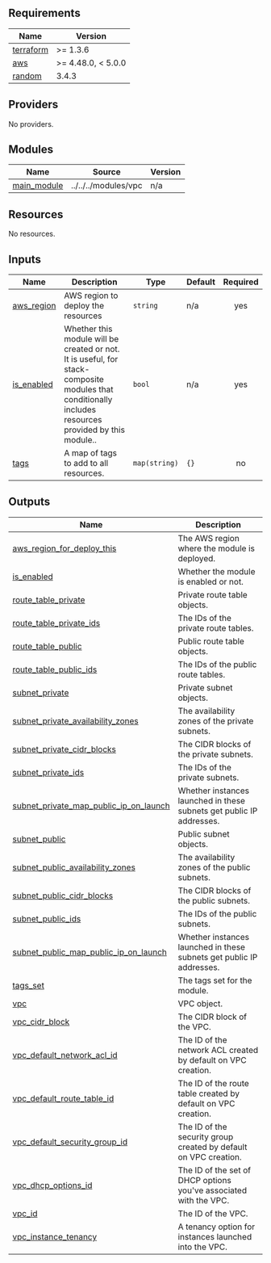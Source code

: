 <!-- BEGIN_TF_DOCS -->
## Requirements

| Name | Version |
|------|---------|
| <a name="requirement_terraform"></a> [terraform](#requirement\_terraform) | >= 1.3.6 |
| <a name="requirement_aws"></a> [aws](#requirement\_aws) | >= 4.48.0, < 5.0.0 |
| <a name="requirement_random"></a> [random](#requirement\_random) | 3.4.3 |

## Providers

No providers.

## Modules

| Name | Source | Version |
|------|--------|---------|
| <a name="module_main_module"></a> [main\_module](#module\_main\_module) | ../../../modules/vpc | n/a |

## Resources

No resources.

## Inputs

| Name | Description | Type | Default | Required |
|------|-------------|------|---------|:--------:|
| <a name="input_aws_region"></a> [aws\_region](#input\_aws\_region) | AWS region to deploy the resources | `string` | n/a | yes |
| <a name="input_is_enabled"></a> [is\_enabled](#input\_is\_enabled) | Whether this module will be created or not. It is useful, for stack-composite<br>modules that conditionally includes resources provided by this module.. | `bool` | n/a | yes |
| <a name="input_tags"></a> [tags](#input\_tags) | A map of tags to add to all resources. | `map(string)` | `{}` | no |

## Outputs

| Name | Description |
|------|-------------|
| <a name="output_aws_region_for_deploy_this"></a> [aws\_region\_for\_deploy\_this](#output\_aws\_region\_for\_deploy\_this) | The AWS region where the module is deployed. |
| <a name="output_is_enabled"></a> [is\_enabled](#output\_is\_enabled) | Whether the module is enabled or not. |
| <a name="output_route_table_private"></a> [route\_table\_private](#output\_route\_table\_private) | Private route table objects. |
| <a name="output_route_table_private_ids"></a> [route\_table\_private\_ids](#output\_route\_table\_private\_ids) | The IDs of the private route tables. |
| <a name="output_route_table_public"></a> [route\_table\_public](#output\_route\_table\_public) | Public route table objects. |
| <a name="output_route_table_public_ids"></a> [route\_table\_public\_ids](#output\_route\_table\_public\_ids) | The IDs of the public route tables. |
| <a name="output_subnet_private"></a> [subnet\_private](#output\_subnet\_private) | Private subnet objects. |
| <a name="output_subnet_private_availability_zones"></a> [subnet\_private\_availability\_zones](#output\_subnet\_private\_availability\_zones) | The availability zones of the private subnets. |
| <a name="output_subnet_private_cidr_blocks"></a> [subnet\_private\_cidr\_blocks](#output\_subnet\_private\_cidr\_blocks) | The CIDR blocks of the private subnets. |
| <a name="output_subnet_private_ids"></a> [subnet\_private\_ids](#output\_subnet\_private\_ids) | The IDs of the private subnets. |
| <a name="output_subnet_private_map_public_ip_on_launch"></a> [subnet\_private\_map\_public\_ip\_on\_launch](#output\_subnet\_private\_map\_public\_ip\_on\_launch) | Whether instances launched in these subnets get public IP addresses. |
| <a name="output_subnet_public"></a> [subnet\_public](#output\_subnet\_public) | Public subnet objects. |
| <a name="output_subnet_public_availability_zones"></a> [subnet\_public\_availability\_zones](#output\_subnet\_public\_availability\_zones) | The availability zones of the public subnets. |
| <a name="output_subnet_public_cidr_blocks"></a> [subnet\_public\_cidr\_blocks](#output\_subnet\_public\_cidr\_blocks) | The CIDR blocks of the public subnets. |
| <a name="output_subnet_public_ids"></a> [subnet\_public\_ids](#output\_subnet\_public\_ids) | The IDs of the public subnets. |
| <a name="output_subnet_public_map_public_ip_on_launch"></a> [subnet\_public\_map\_public\_ip\_on\_launch](#output\_subnet\_public\_map\_public\_ip\_on\_launch) | Whether instances launched in these subnets get public IP addresses. |
| <a name="output_tags_set"></a> [tags\_set](#output\_tags\_set) | The tags set for the module. |
| <a name="output_vpc"></a> [vpc](#output\_vpc) | VPC object. |
| <a name="output_vpc_cidr_block"></a> [vpc\_cidr\_block](#output\_vpc\_cidr\_block) | The CIDR block of the VPC. |
| <a name="output_vpc_default_network_acl_id"></a> [vpc\_default\_network\_acl\_id](#output\_vpc\_default\_network\_acl\_id) | The ID of the network ACL created by default on VPC creation. |
| <a name="output_vpc_default_route_table_id"></a> [vpc\_default\_route\_table\_id](#output\_vpc\_default\_route\_table\_id) | The ID of the route table created by default on VPC creation. |
| <a name="output_vpc_default_security_group_id"></a> [vpc\_default\_security\_group\_id](#output\_vpc\_default\_security\_group\_id) | The ID of the security group created by default on VPC creation. |
| <a name="output_vpc_dhcp_options_id"></a> [vpc\_dhcp\_options\_id](#output\_vpc\_dhcp\_options\_id) | The ID of the set of DHCP options you've associated with the VPC. |
| <a name="output_vpc_id"></a> [vpc\_id](#output\_vpc\_id) | The ID of the VPC. |
| <a name="output_vpc_instance_tenancy"></a> [vpc\_instance\_tenancy](#output\_vpc\_instance\_tenancy) | A tenancy option for instances launched into the VPC. |
<!-- END_TF_DOCS -->
